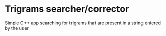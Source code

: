 # Trigrams searcher/corrector

Simple C++ app searching for trigrams that are present in a string entered by the user
